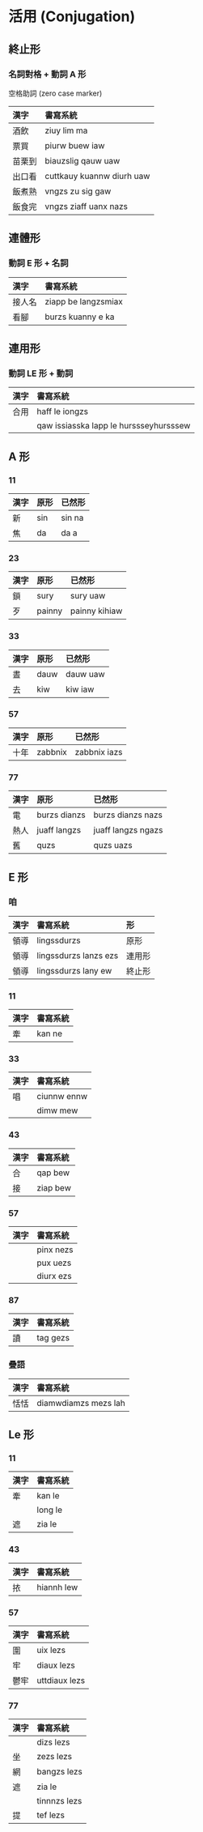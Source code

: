 # 活用 (Conjugation)

## 終止形

### 名詞對格 + 動詞 A 形

空格助詞 (zero case marker)

| 漢字 | 書寫系統 |
| :--- | :--- |
| 酒飲 | ziuy lim ma |
| 票買 | piurw buew iaw |
| 苗栗到 | biauzslig qauw uaw |
| 出口看 | cuttkauy kuannw diurh uaw |
| 飯煮熟 | vngzs zu sig gaw |
| 飯食完 | vngzs ziaff uanx nazs |

## 連體形

### 動詞 E 形 + 名詞

| 漢字 | 書寫系統 |
| :--- | :--- |
| 接人名 | ziapp be langzsmiax |
| 看腳 | burzs kuanny e ka |

## 連用形

### 動詞 LE 形 + 動詞

| 漢字 | 書寫系統 |
| :--- | :--- |
| 合用 | haff le iongzs |
|| qaw issiasska lapp le hurssseyhursssew |

## A 形

### 11

| 漢字 | 原形 | 已然形 |
| :--- | :--- | :--- |
| 新 | sin | sin na |
| 焦 | da | da a |

### 23

| 漢字 | 原形 | 已然形 |
| :--- | :--- | :--- |
| 鎖 | sury | sury uaw |
| 歹 | painny | painny kihiaw |

### 33

| 漢字 | 原形 | 已然形 |
| :--- | :--- | :--- |
| 晝 | dauw | dauw uaw |
| 去 | kiw | kiw iaw |

### 57

| 漢字 | 原形 | 已然形 |
| :--- | :--- | :--- |
| 十年 | zabbnix | zabbnix iazs |

### 77

| 漢字 | 原形 | 已然形 |
| :--- | :--- | :--- |
| 電 | burzs dianzs | burzs dianzs nazs |
| 熱人 | juaff langzs | juaff langzs ngazs |
| 舊 | quzs | quzs uazs |

## E 形

### 咱

| 漢字 | 書寫系統 | 形 |
| :--- | :--- | :--- |
| 領導 | lingssdurzs | 原形 |
| 領導 | lingssdurzs lanzs ezs | 連用形 |
| 領導 | lingssdurzs lany ew | 終止形 |

### 11

| 漢字 | 書寫系統 |
| :--- | :--- |
| 牽 | kan ne |

### 33

| 漢字 | 書寫系統 |
| :--- | :--- |
| 唱 | ciunnw ennw |
|| dimw mew |

### 43

| 漢字 | 書寫系統 |
| :--- | :--- |
| 合 | qap bew |
| 接 | ziap bew  |

### 57

| 漢字 | 書寫系統 |
| :--- | :--- |
| | pinx nezs |
| | pux uezs |
| | diurx ezs |

### 87

| 漢字 | 書寫系統 |
| :--- | :--- |
| 讀 | tag gezs |

### 疊語

| 漢字 | 書寫系統 |
| :--- | :--- |
| 恬恬 | diamwdiamzs mezs lah |

## Le 形

### 11

| 漢字 | 書寫系統 |
| :--- | :--- |
| 牽 | kan le |
|| long le |
| 遮 | zia le |

### 43

| 漢字 | 書寫系統 |
| :--- | :--- |
| 挔 | hiannh lew |

### 57

| 漢字 | 書寫系統 |
| :--- | :--- |
| 圍 | uix lezs |
| 牢 | diaux lezs |
| 鬱牢 | uttdiaux lezs |

### 77

| 漢字 | 書寫系統 |
| :--- | :--- |
| | dizs lezs |
| 坐 | zezs lezs |
| 網 | bangzs lezs |
| 遮 | zia le |
|| tinnnzs lezs |
| 提 | tef lezs |
